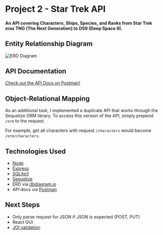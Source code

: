 # Project 2 - Star Trek API
#### An API covering Characters, Ships, Species, and Ranks from Star Trek eras TNG (The Next Generation) to DS9 (Deep Space 9).

## Entity Relationship Diagram
![ERD Diagram](https://i.ibb.co/TK8ZW81/Star-Trek-API.png)

## API Documentation
[Check out the API Docs on Postman!](https://documenter.getpostman.com/view/9534886/SWE27KyV)

## Object-Relational Mapping
As an additional task, I implemented a duplicate API that works through the Sequelize ORM library. To access this version of the API, simply prepend `/orm` to the request.

For example, get all characters with request `/characters` would become `/orm/characters`.

## Technologies Used
- [Node](https://nodejs.org/)
- [Express](https://expressjs.com/)
- [SQLite3](https://www.npmjs.com/package/sqlite3)
- [Sequelize](https://sequelize.org/)
- ERD via [dbdiagram.io](https://dbdiagram.io/home)
- API docs via [Postman](https://www.getpostman.com/)

## Next Steps
- Only parse request for JSON if JSON is expected (POST, PUT)
- React GUI
- [JOI validation](https://github.com/hapijs/joi)
